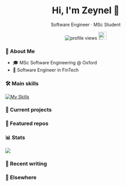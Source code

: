 <!-- Title & quick intro -->
<h1 align="center">Hi, I'm Zeynel 👋</h1>
<p align="center">
  Software Engineer · MSc Student
</p>

<!-- Badges (tech stack, socials, contact) -->
<p align="center">
  <img src="https://komarev.com/ghpvc/?username=zeyneltok&label=Profile%20views&color=0e75b6&style=flat" alt="profile views"/>
  <a href="https://www.linkedin.com/in/zeynel-tok/"><img src="https://github.com/user-attachments/assets/880aaea6-79b9-4058-b9b4-342391ca04ea" alt="LinkedIn" width="25" height="25"></a>
</p>

### 👤 About Me
- 🎓 MSc Software Engineering @ Oxford
- 💼 Software Engineer in FinTech

### 🛠️ Main skills
[![My Skills](https://skillicons.dev/icons?i=py,pytorch,aws,java,js,postgres,github,eclipse,nodejs,react)](https://skillicons.dev)

### 🚧 Current projects

### 📌 Featured repos


### 📊 Stats
<p>
  <img src="https:/github-readme-stats-zeyneltok-clone.vercel.app/api/top-langs/?username=zeyneltok&layout=compact&theme=highcontrast&hide_border=true">
</p>

### 🧠 Recent writing

### 🔗 Elsewhere
